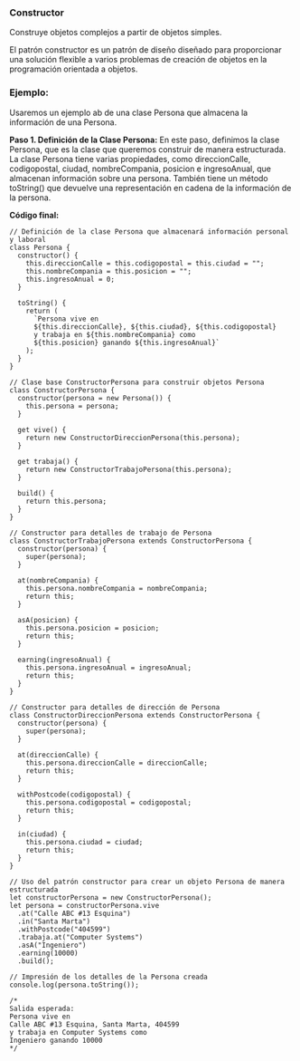 ### Constructor

Construye objetos complejos a partir de objetos simples.

El patrón constructor es un patrón de diseño diseñado para proporcionar una solución flexible a varios problemas de creación de objetos en la programación orientada a objetos.

### Ejemplo:

Usaremos un ejemplo ab de una clase Persona que almacena la información de una Persona.

**Paso 1. Definición de la Clase Persona:** En este paso, definimos la clase Persona, que es la clase que queremos construir de manera estructurada. La clase Persona tiene varias propiedades, como direccionCalle, codigopostal, ciudad, nombreCompania, posicion e ingresoAnual, que almacenan información sobre una persona. También tiene un método toString() que devuelve una representación en cadena de la información de la persona.

**Código final:**

```
// Definición de la clase Persona que almacenará información personal y laboral
class Persona {
  constructor() {
    this.direccionCalle = this.codigopostal = this.ciudad = "";
    this.nombreCompania = this.posicion = "";
    this.ingresoAnual = 0;
  }

  toString() {
    return (
      `Persona vive en
      ${this.direccionCalle}, ${this.ciudad}, ${this.codigopostal}
      y trabaja en ${this.nombreCompania} como
      ${this.posicion} ganando ${this.ingresoAnual}`
    );
  }
}

// Clase base ConstructorPersona para construir objetos Persona
class ConstructorPersona {
  constructor(persona = new Persona()) {
    this.persona = persona;
  }

  get vive() {
    return new ConstructorDireccionPersona(this.persona);
  }

  get trabaja() {
    return new ConstructorTrabajoPersona(this.persona);
  }

  build() {
    return this.persona;
  }
}

// Constructor para detalles de trabajo de Persona
class ConstructorTrabajoPersona extends ConstructorPersona {
  constructor(persona) {
    super(persona);
  }

  at(nombreCompania) {
    this.persona.nombreCompania = nombreCompania;
    return this;
  }

  asA(posicion) {
    this.persona.posicion = posicion;
    return this;
  }

  earning(ingresoAnual) {
    this.persona.ingresoAnual = ingresoAnual;
    return this;
  }
}

// Constructor para detalles de dirección de Persona
class ConstructorDireccionPersona extends ConstructorPersona {
  constructor(persona) {
    super(persona);
  }

  at(direccionCalle) {
    this.persona.direccionCalle = direccionCalle;
    return this;
  }

  withPostcode(codigopostal) {
    this.persona.codigopostal = codigopostal;
    return this;
  }

  in(ciudad) {
    this.persona.ciudad = ciudad;
    return this;
  }
}

// Uso del patrón constructor para crear un objeto Persona de manera estructurada
let constructorPersona = new ConstructorPersona();
let persona = constructorPersona.vive
  .at("Calle ABC #13 Esquina")
  .in("Santa Marta")
  .withPostcode("404599")
  .trabaja.at("Computer Systems")
  .asA("Ingeniero")
  .earning(10000)
  .build();

// Impresión de los detalles de la Persona creada
console.log(persona.toString());

/*
Salida esperada:
Persona vive en
Calle ABC #13 Esquina, Santa Marta, 404599
y trabaja en Computer Systems como
Ingeniero ganando 10000
*/
```
